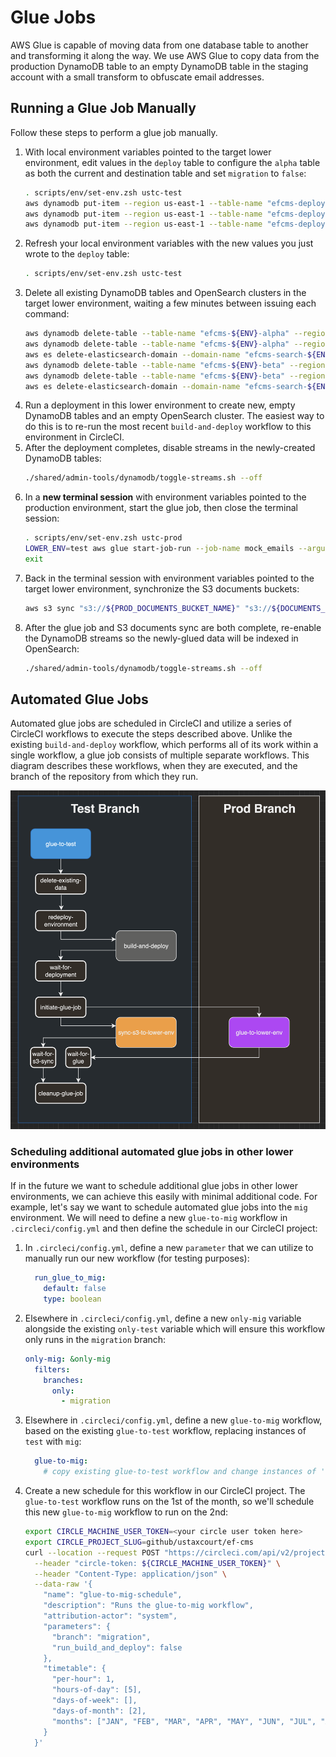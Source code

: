 # Glue Jobs 

AWS Glue is capable of moving data from one database table to another and transforming it along the way. We use AWS Glue to copy data from the production DynamoDB table to an empty DynamoDB table in the staging account with a small transform to obfuscate email addresses.

## Running a Glue Job Manually

Follow these steps to perform a glue job manually.

1. With local environment variables pointed to the target lower environment, edit values in the `deploy` table to configure the `alpha` table as both the current and destination table and set `migration` to `false`:
   ```zsh
   . scripts/env/set-env.zsh ustc-test
   aws dynamodb put-item --region us-east-1 --table-name "efcms-deploy-${ENV}" --item '{"pk":{"S":"migrate"},"sk":{"S":"migrate"},"current":{"BOOL":false}}'
   aws dynamodb put-item --region us-east-1 --table-name "efcms-deploy-${ENV}" --item '{"pk":{"S":"source-table-version"},"sk":{"S":"source-table-version"},"current":{"S":"alpha"}}'
   aws dynamodb put-item --region us-east-1 --table-name "efcms-deploy-${ENV}" --item '{"pk":{"S":"destination-table-version"},"sk":{"S":"destination-table-version"},"current":{"S":"alpha"}}'
   ```
1. Refresh your local environment variables with the new values you just wrote to the `deploy` table:
   ```zsh
   . scripts/env/set-env.zsh ustc-test
   ```
1. Delete all existing DynamoDB tables and OpenSearch clusters in the target lower environment, waiting a few minutes between issuing each command:
   ```zsh
   aws dynamodb delete-table --table-name "efcms-${ENV}-alpha" --region us-west-1
   aws dynamodb delete-table --table-name "efcms-${ENV}-alpha" --region us-east-1
   aws es delete-elasticsearch-domain --domain-name "efcms-search-${ENV}-alpha" --region us-east-1
   aws dynamodb delete-table --table-name "efcms-${ENV}-beta" --region us-west-1
   aws dynamodb delete-table --table-name "efcms-${ENV}-beta" --region us-east-1
   aws es delete-elasticsearch-domain --domain-name "efcms-search-${ENV}-beta" --region us-east-1
   ```
1. Run a deployment in this lower environment to create new, empty DynamoDB tables and an empty OpenSearch cluster. The easiest way to do this is to re-run the most recent `build-and-deploy` workflow to this environment in CircleCI.
1. After the deployment completes, disable streams in the newly-created DynamoDB tables:
   ```zsh
   ./shared/admin-tools/dynamodb/toggle-streams.sh --off
   ```
1. In a **new terminal session** with environment variables pointed to the production environment, start the glue job, then close the terminal session:
   ```zsh
   . scripts/env/set-env.zsh ustc-prod
   LOWER_ENV=test aws glue start-job-run --job-name mock_emails --arguments "--source_table=${SOURCE_TABLE},--destination_table=efcms-${LOWER_ENV}-alpha" --region us-east-1
   exit
   ```
1. Back in the terminal session with environment variables pointed to the target lower environment, synchronize the S3 documents buckets:
   ```zsh
   aws s3 sync "s3://${PROD_DOCUMENTS_BUCKET_NAME}" "s3://${DOCUMENTS_BUCKET_NAME}" --delete --region us-east-1
   ```
1. After the glue job and S3 documents sync are both complete, re-enable the DynamoDB streams so the newly-glued data will be indexed in OpenSearch:
   ```zsh
   ./shared/admin-tools/dynamodb/toggle-streams.sh --off
   ```

## Automated Glue Jobs

Automated glue jobs are scheduled in CircleCI and utilize a series of CircleCI workflows to execute the steps described above. Unlike the existing `build-and-deploy` workflow, which performs all of its work within a single workflow, a glue job consists of multiple separate workflows. This diagram describes these workflows, when they are executed, and the branch of the repository from which they run.

![](./glue_flow.drawio.png)

### Scheduling additional automated glue jobs in other lower environments

If in the future we want to schedule additional glue jobs in other lower environments, we can achieve this easily with minimal additional code. For example, let's say we want to schedule automated glue jobs into the `mig` environment. We will need to define a new `glue-to-mig` workflow in `.circleci/config.yml` and then define the schedule in our CircleCI project:

1. In `.circleci/config.yml`, define a new `parameter` that we can utilize to manually run our new workflow (for testing purposes):
   ```yaml
     run_glue_to_mig:
       default: false
       type: boolean
   ```
1. Elsewhere in `.circleci/config.yml`, define a new `only-mig` variable alongside the existing `only-test` variable which will ensure this workflow only runs in the `migration` branch:
   ```yaml
   only-mig: &only-mig
     filters:
       branches:
         only:
           - migration
   ```
1. Elsewhere in `.circleci/config.yml`, define a new `glue-to-mig` workflow, based on the existing `glue-to-test` workflow, replacing instances of `test` with `mig`:
   ```yaml
     glue-to-mig:
       # copy existing glue-to-test workflow and change instances of 'test' to 'mig'
   ```
1. Create a new schedule for this workflow in our CircleCI project. The `glue-to-test` workflow runs on the 1st of the month, so we'll schedule this new `glue-to-mig` workflow to run on the 2nd:
   ```zsh
   export CIRCLE_MACHINE_USER_TOKEN=<your circle user token here>
   export CIRCLE_PROJECT_SLUG=github/ustaxcourt/ef-cms
   curl --location --request POST "https://circleci.com/api/v2/project/${CIRCLE_PROJECT_SLUG}/schedule" \
     --header "circle-token: ${CIRCLE_MACHINE_USER_TOKEN}" \
     --header "Content-Type: application/json" \
     --data-raw '{
       "name": "glue-to-mig-schedule",
       "description": "Runs the glue-to-mig workflow",
       "attribution-actor": "system",
       "parameters": {
         "branch": "migration",
         "run_build_and_deploy": false
       },
       "timetable": {
         "per-hour": 1,
         "hours-of-day": [5],
         "days-of-week": [],
         "days-of-month": [2],
         "months": ["JAN", "FEB", "MAR", "APR", "MAY", "JUN", "JUL", "AUG", "SEP", "OCT", "NOV", "DEC"]
       }
     }'
   ```
